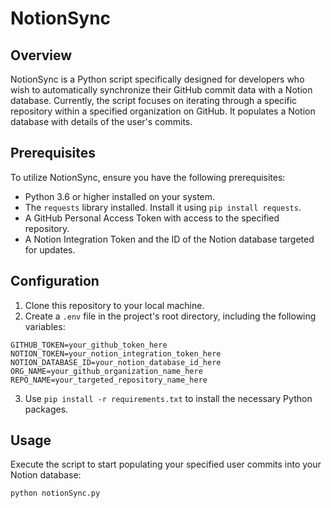 # NotionSync

## Overview
NotionSync is a Python script specifically designed for developers who wish to automatically synchronize their GitHub commit data with a Notion database. 
Currently, the script focuses on iterating through a specific repository within a specified organization on GitHub. 
It populates a Notion database with details of the user's commits.

## Prerequisites
To utilize NotionSync, ensure you have the following prerequisites:
- Python 3.6 or higher installed on your system.
- The `requests` library installed. Install it using `pip install requests`.
- A GitHub Personal Access Token with access to the specified repository.
- A Notion Integration Token and the ID of the Notion database targeted for updates.

## Configuration
1. Clone this repository to your local machine.
2. Create a `.env` file in the project's root directory, including the following variables:

```
GITHUB_TOKEN=your_github_token_here
NOTION_TOKEN=your_notion_integration_token_here
NOTION_DATABASE_ID=your_notion_database_id_here
ORG_NAME=your_github_organization_name_here
REPO_NAME=your_targeted_repository_name_here
```

3. Use `pip install -r requirements.txt` to install the necessary Python packages.

## Usage
Execute the script to start populating your specified user commits into your Notion database:

``
python notionSync.py
``
